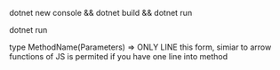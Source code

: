 dotnet new console && dotnet build && dotnet run

dotnet run

type MethodName(Parameters) => ONLY LINE 
this form, simiar to arrow functions of JS is permited if you have one line into method